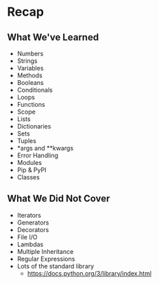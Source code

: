 # Recap

## What We've Learned
- Numbers
- Strings
- Variables
- Methods
- Booleans
- Conditionals
- Loops
- Functions
- Scope
- Lists
- Dictionaries
- Sets
- Tuples
- *args and **kwargs
- Error Handling
- Modules
- Pip & PyPI
- Classes

## What We Did Not Cover
- Iterators
- Generators
- Decorators
- File I/O
- Lambdas
- Multiple Inheritance
- Regular Expressions
- Lots of the standard library
    - https://docs.python.org/3/library/index.html